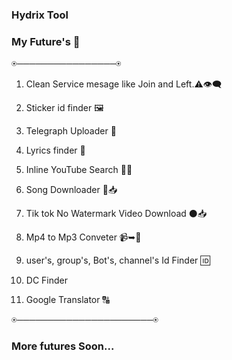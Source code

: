 ### Hydrix Tool

### My Future's 🌟
⍟────────────────⍟

1. Clean Service mesage like Join and Left.⚠️👁️‍🗨️

2. Sticker id finder 🖼️

3. Telegraph Uploader 📜

4. Lyrics finder 🎼

5. Inline YouTube Search 🔴🔎

6. Song Downloader 🎵📥

7. Tik tok No Watermark Video Download ⚫📥

8. Mp4 to Mp3 Conveter 📹➥🎵

9. user's, group's, Bot's, channel's Id Finder 🆔

10. DC Finder 

11. Google Translator 🔠

⍟──────────────────────⍟

### More futures Soon...
